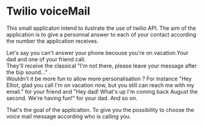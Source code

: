 # Twilio voiceMail
This small applicaton intend to ilustrate the use of twilio API.
The aim of the application is to give a personnal answer to each of your contact according the number
the application receives.  

Let's say you can't answer your phone becouse you're on vacation.Your dad and one of your friend call.  
They'll receive the classical "I'm not there, please leave your message after the bip sound..." .  
Wouldn't it be more fun to allow more personalisation ?
For instance "Hey Elliot, glad you call I'm on vacation now, but you still can reach me with my email." for your friend and "Hey dad! What's up I'm coming back August the second. We're having fun!" for your dad.
And so on.   

That's the goal of the application. To give you the possibility to choose the voice mail message according who is calling you.  
